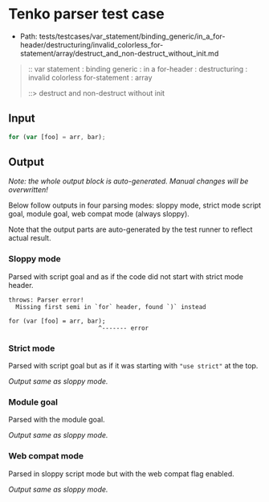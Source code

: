 # Tenko parser test case

- Path: tests/testcases/var_statement/binding_generic/in_a_for-header/destructuring/invalid_colorless_for-statement/array/destruct_and_non-destruct_without_init.md

> :: var statement : binding generic : in a for-header : destructuring : invalid colorless for-statement : array
>
> ::> destruct and non-destruct without init

## Input

`````js
for (var [foo] = arr, bar);
`````

## Output

_Note: the whole output block is auto-generated. Manual changes will be overwritten!_

Below follow outputs in four parsing modes: sloppy mode, strict mode script goal, module goal, web compat mode (always sloppy).

Note that the output parts are auto-generated by the test runner to reflect actual result.

### Sloppy mode

Parsed with script goal and as if the code did not start with strict mode header.

`````
throws: Parser error!
  Missing first semi in `for` header, found `)` instead

for (var [foo] = arr, bar);
                         ^------- error
`````

### Strict mode

Parsed with script goal but as if it was starting with `"use strict"` at the top.

_Output same as sloppy mode._

### Module goal

Parsed with the module goal.

_Output same as sloppy mode._

### Web compat mode

Parsed in sloppy script mode but with the web compat flag enabled.

_Output same as sloppy mode._
